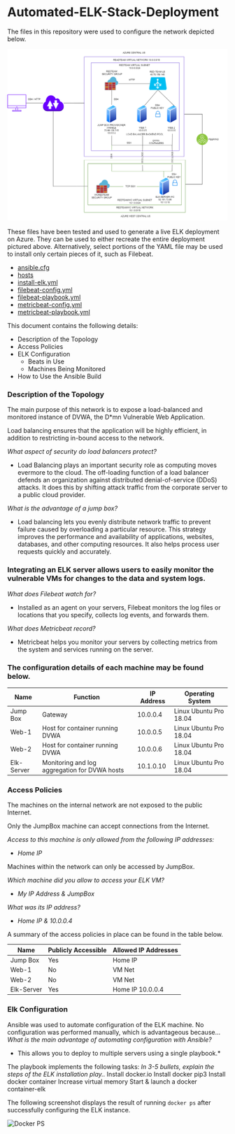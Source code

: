 # Automated-ELK-Stack-Deployment
The files in this repository were used to configure the network depicted below.

![Network Diagram](Diagrams/redteam_diagram.png)

These files have been tested and used to generate a live ELK deployment on Azure. They can be used to either recreate the entire deployment pictured above. Alternatively, select portions of the YAML file may be used to install only certain pieces of it, such as Filebeat.

- [ansible.cfg](Ansible/ansible.cfg)
- [hosts](Ansible/hosts)
- [install-elk.yml](Ansible/install-elk.yml)
- [filebeat-config.yml](Ansible/filebeat-config.yml)
- [filebeat-playbook.yml](Ansible/filebeat-playbook.yml)
- [metricbeat-config.yml](Ansible/metricbeat-config.yml)
- [metricbeat-playbook.yml](Ansible/metricbeat-playbook.yml)


This document contains the following details:
- Description of the Topology
- Access Policies
- ELK Configuration
  - Beats in Use
  - Machines Being Monitored
- How to Use the Ansible Build


### Description of the Topology

The main purpose of this network is to expose a load-balanced and monitored instance of DVWA, the D*mn Vulnerable Web Application.

Load balancing ensures that the application will be highly efficient, in addition to restricting in-bound access to the network.

*What aspect of security do load balancers protect?*

- Load Balancing plays an important security role as computing moves evermore to the cloud. The off-loading function of a load balancer defends an organization against distributed denial-of-service (DDoS) attacks. It does this by shifting attack traffic from the corporate server to a public cloud provider.

*What is the advantage of a jump box?*

- Load balancing lets you evenly distribute network traffic to prevent failure caused by overloading a particular resource. This strategy improves the performance and availability of applications, websites, databases, and other computing resources. It also helps process user requests quickly and accurately.


### Integrating an ELK server allows users to easily monitor the vulnerable VMs for changes to the data and system logs.

*What does Filebeat watch for?*

- Installed as an agent on your servers, Filebeat monitors the log files or locations that you specify, collects log events, and forwards them.
	
*What does Metricbeat record?*

- Metricbeat helps you monitor your servers by collecting metrics from the system and services running on the server.

### The configuration details of each machine may be found below.

| Name       | Function                                                                | IP Address | Operating System |
|---------------|-----------------------------------------------------------------|-----------------|------------------|
| Jump Box | Gateway                                                               | 10.0.0.4      | Linux Ubuntu Pro 18.04 |
| Web-1       | Host for container running DVWA                        | 10.0.0.5      | Linux Ubuntu Pro 18.04 |
| Web-2       | Host for container running DVWA                         |  10.0.0.6    | Linux Ubuntu Pro 18.04 |
| Elk-Server | Monitoring and log aggregation for DVWA hosts  |10.1.0.10    | Linux Ubuntu Pro 18.04 |

### Access Policies

The machines on the internal network are not exposed to the public Internet. 

Only the JumpBox machine can accept connections from the Internet. 

*Access to this machine is only allowed from the following IP addresses:*
- _Home IP_

Machines within the network can only be accessed by JumpBox.

*Which machine did you allow to access your ELK VM?* 

- _My IP Address & JumpBox_

*What was its IP address?*

- _Home IP & 10.0.0.4_

A summary of the access policies in place can be found in the table below.

| Name     | Publicly Accessible | Allowed IP Addresses |
|----------|------------------------------|----------------------|
| Jump Box | Yes                       | Home IP  |
|  Web-1      | No                        | VM Net             |
|   Web-2     | No                        |  VM Net            |
| Elk-Server | Yes                      | Home IP 10.0.0.4|

### Elk Configuration

Ansible was used to automate configuration of the ELK machine. No configuration was performed manually, which is advantageous because...
_What is the main advantage of automating configuration with Ansible?_
* This allows you to deploy to multiple servers using a single playbook.*

The playbook implements the following tasks:
_In 3-5 bullets, explain the steps of the ELK installation play.._
Install docker.io
Install docker pip3
Install docker container
Increase virtual memory
Start & launch a docker container-elk



The following screenshot displays the result of running `docker ps` after successfully configuring the ELK instance.

![Docker PS](Images/)
